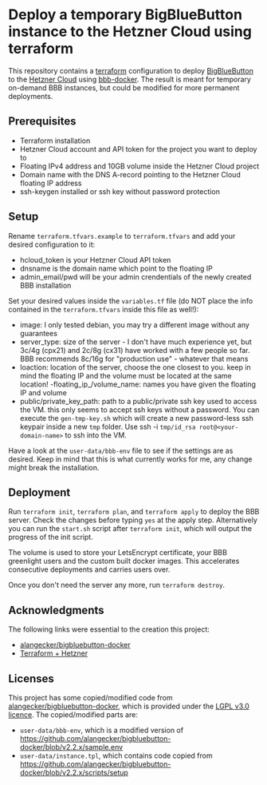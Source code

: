 # Deploy a temporary BigBlueButton instance to the Hetzner Cloud using terraform

This repository contains a [terraform](https://www.terraform.io/) configuration to deploy [BigBlueButton](https://bigbluebutton.org/) to the [Hetzner Cloud](https://www.hetzner.com/cloud) using [bbb-docker](https://github.com/alangecker/bigbluebutton-docker). The result is meant for temporary on-demand BBB instances, but could be modified for more permanent deployments.

## Prerequisites

- Terraform installation
- Hetzner Cloud account and API token for the project you want to deploy to
- Floating IPv4 address and 10GB volume inside the Hetzner Cloud project
- Domain name with the DNS A-record pointing to the Hetzner Cloud floating IP address
- ssh-keygen installed or ssh key without password protection

## Setup

Rename ```terraform.tfvars.example``` to ```terraform.tfvars``` and add your desired configuration to it:
- hcloud_token is your Hetzner Cloud API token
- dnsname is the domain name which point to the floating IP
- admin_email/pwd will be your admin crendentials of the newly created BBB installation

Set your desired values inside the ```variables.tf``` file (do NOT place the info contained in the ```terraform.tfvars``` inside this file as well!):
- image: I only tested debian, you may try a different image without any guarantees
- server_type: size of the server - I don't have much experience yet, but 3c/4g (cpx21) and 2c/8g (cx31) have worked with a few people so far. BBB recommends 8c/16g for "production use" - whatever that means
- loaction: location of the server, choose the one closest to you. keep in mind the floating IP and the volume must be located at the same location!
-floating_ip_/volume_name: names you have given the floating IP and volume
- public/private_key_path: path to a public/private ssh key used to access the VM. this only seems to accept ssh keys without a password. You can execute the ```gen-tmp-key.sh``` which will create a new password-less ssh keypair inside a new ```tmp``` folder. Use ssh -i ```tmp/id_rsa root@<your-domain-name>``` to ssh into the VM.

Have a look at the ```user-data/bbb-env``` file to see if the settings are as desired. Keep in mind that this is what currently works for me, any change might break the installation.

## Deployment
Run ```terraform init```, ```terraform plan```, and ```terraform apply``` to deploy the BBB server. Check the changes before typing ```yes``` at the apply step. Alternatively you can run the ```start.sh``` script after ```terraform init```, which will output the progress of the init script.

The volume is used to store your LetsEncrypt certificate, your BBB greenlight users and the custom built docker images. This accelerates consecutive deployments and carries users over.

Once you don't need the server any more, run ```terraform destroy```.

## Acknowledgments
The following links were essential to the creation this project:
- [alangecker/bigbluebutton-docker](https://github.com/alangecker/bigbluebutton-docker)
- [Terraform + Hetzner](https://blog.maddevs.io/terraform-hetzner-1df05267baf0)

## Licenses
This project has some copied/modified code from [alangecker/bigbluebutton-docker](https://github.com/alangecker/bigbluebutton-docker), which is provided under the [LGPL v3.0 licence](https://github.com/alangecker/bigbluebutton-docker/blob/v2.2.x/LICENSE). The copied/modified parts are:
- ```user-data/bbb-env```, which is a modified version of https://github.com/alangecker/bigbluebutton-docker/blob/v2.2.x/sample.env
- ```user-data/instance.tpl```, which contains code copied from https://github.com/alangecker/bigbluebutton-docker/blob/v2.2.x/scripts/setup
